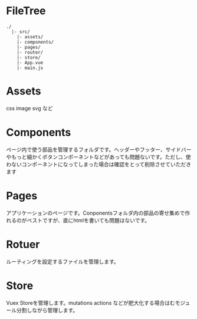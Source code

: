 # FileTree

```
./
  |- src/
    |- assets/
    |- components/
    |- pages/
    |- router/
    |- store/
    |- App.vue
    |- main.js
```
# Assets

css image svg など

# Components

ページ内で使う部品を管理するフォルダです。ヘッダーやフッター、サイドバーやもっと細かくボタンコンポーネントなどがあっても問題ないです。ただし、使わないコンポーネントになってしまった場合は確認をとって削除させていただきます

# Pages

アプリケーションのページです。Conponentsフォルダ内の部品の寄せ集めで作れるのがベストですが、直にhtmlを書いても問題はないです。

# Rotuer

ルーティングを設定するファイルを管理します。

# Store

Vuex Storeを管理します。mutations actions などが肥大化する場合はむモジュール分割しながら管理します。
